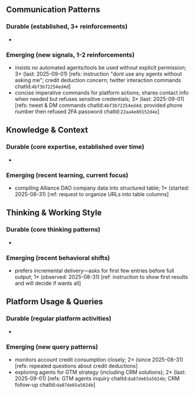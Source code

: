 ## Communication Patterns
### Durable (established, 3+ reinforcements)
-

### Emerging (new signals, 1-2 reinforcements)
- insists no automated agents/tools be used without explicit permission; 3× (last: 2025-09-01) [refs: instruction "dont use any agents without asking me"; credit deduction concern; twitter interaction commands chatId:`4bf3b72254ed4d`]
- concise imperative commands for platform actions; shares contact info when needed but refuses sensitive credentials; 3× (last: 2025-09-01) [refs: tweet & DM commands chatId:`4bf3b72254ed4d`; provided phone number then refused 2FA password chatId:`22aa4e89152d4e`]

## Knowledge & Context
### Durable (core expertise, established over time)
-

### Emerging (recent learning, current focus)
- compiling Alliance DAO company data into structured table; 1× (started: 2025-08-31) [ref: request to organize URLs into table columns]

## Thinking & Working Style
### Durable (core thinking patterns)
-

### Emerging (recent behavioral shifts)
- prefers incremental delivery—asks for first few entries before full output; 1× (observed: 2025-08-31) [ref: instruction to show first results and will decide if wants all]

## Platform Usage & Queries
### Durable (regular platform activities)
-

### Emerging (new query patterns)
- monitors account credit consumption closely; 2× (since 2025-08-31) [refs: repeated questions about credit deductions]
- exploring agents for GTM strategy (including CRM solutions); 2× (last: 2025-09-01) [refs: GTM agents inquiry chatId:`da87de65a5024b`; CRM follow-up chatId:`da87de65a5024b`]
